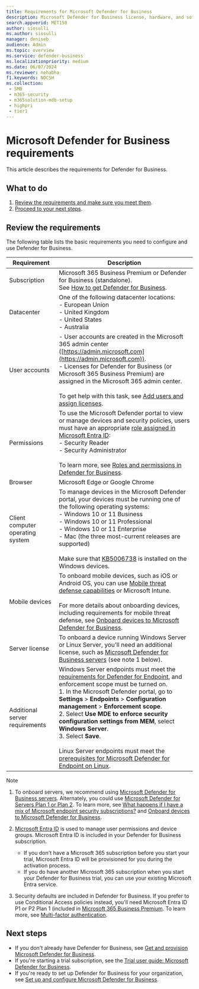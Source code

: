 ```yaml
---
title: Requirements for Microsoft Defender for Business
description: Microsoft Defender for Business license, hardware, and software requirements
search.appverid: MET150
author: siosulli
ms.author: siosulli
manager: deniseb
audience: Admin
ms.topic: overview
ms.service: defender-business
ms.localizationpriority: medium
ms.date: 06/07/2024
ms.reviewer: nehabha
f1.keywords: NOCSH
ms.collection:
 - SMB
 - m365-security
 - m365solution-mdb-setup
 - highpri
 - tier1
---
```


# Microsoft Defender for Business requirements

This article describes the requirements for Defender for Business.

## What to do

1. [Review the requirements and make sure you meet them](#review-the-requirements).
2. [Proceed to your next steps](#next-steps).

## Review the requirements

The following table lists the basic requirements you need to configure and use Defender for Business.

|Requirement|Description|
|---|---|
|Subscription|Microsoft 365 Business Premium or Defender for Business (standalone). <br/>See [How to get Defender for Business](get-defender-business.md).|
|Datacenter|One of the following datacenter locations:  <br/>- European Union <br/>- United Kingdom <br/>- United States <br/>- Australia|
|User accounts|- User accounts are created in the Microsoft 365 admin center ([https://admin.microsoft.com](https://admin.microsoft.com)). <br/>- Licenses for Defender for Business (or Microsoft 365 Business Premium) are assigned in the Microsoft 365 admin center.<br/><br/>To get help with this task, see [Add users and assign licenses](mdb-add-users.md).|
|Permissions|To use the Microsoft Defender portal to view or manage devices and security policies, users must have an appropriate [role assigned in Microsoft Entra ID](mdb-roles-permissions.md): <br/>- Security Reader <br/>- Security Administrator <br/><br/>To learn more, see [Roles and permissions in Defender for Business](mdb-roles-permissions.md).|
|Browser|Microsoft Edge or Google Chrome|
|Client computer operating system|To manage devices in the Microsoft Defender portal, your devices must be running one of the following operating systems:  <br/>- Windows 10 or 11 Business <br/>- Windows 10 or 11 Professional <br/>- Windows 10 or 11 Enterprise <br/>- Mac (the three most-current releases are supported) <br/><br/>Make sure that [KB5006738](https://support.microsoft.com/topic/october-26-2021-kb5006738-os-builds-19041-1320-19042-1320-and-19043-1320-preview-ccbce6bf-ae00-4e66-9789-ce8e7ea35541) is installed on the Windows devices.|
|Mobile devices|To onboard mobile devices, such as iOS or Android OS, you can use [Mobile threat defense capabilities](mdb-mtd.md) or Microsoft Intune.<br/><br/>For more details about onboarding devices, including requirements for mobile threat defense, see [Onboard devices to Microsoft Defender for Business](mdb-onboard-devices.md).|
|Server license|To onboard a device running Windows Server or Linux Server, you'll need an additional license, such as [Microsoft Defender for Business servers](get-defender-business.md#how-to-get-microsoft-defender-for-business-servers) (see note 1 below).|
|Additional server requirements|Windows Server endpoints must meet the [requirements for Defender for Endpoint](/defender-endpoint/minimum-requirements#hardware-and-software-requirements), and enforcement scope must be turned on.<br/>1. In the Microsoft Defender portal, go to **Settings** > **Endpoints** > **Configuration management** > **Enforcement scope**. <br/>2. Select **Use MDE to enforce security configuration settings from MEM**, select  **Windows Server**.  <br/>3. Select **Save**.<br/><br/>Linux Server endpoints must meet the [prerequisites for Microsoft Defender for Endpoint on Linux](/defender-endpoint/microsoft-defender-endpoint-linux#prerequisites).|

> [!NOTE]
>
> 1. To onboard servers, we recommend using [Microsoft Defender for Business servers](get-defender-business.md#how-to-get-microsoft-defender-for-business-servers). Alternately, you could use [Microsoft Defender for Servers Plan 1 or Plan 2](/azure/defender-for-cloud/plan-defender-for-servers). To learn more, see [What happens if I have a mix of Microsoft endpoint security subscriptions?](mdb-faq.yml#what-happens-if-i-have-a-mix-of-microsoft-endpoint-security-subscriptions) and [Onboard devices to Microsoft Defender for Business](mdb-onboard-devices.md).
>
> 2. [Microsoft Entra ID](/azure/active-directory/fundamentals/active-directory-whatis) is used to manage user permissions and device groups. Microsoft Entra ID is included in your Defender for Business subscription.
>    - If you don't have a Microsoft 365 subscription before you start your trial, Microsoft Entra ID will be provisioned for you during the activation process.
>    - If you do have another Microsoft 365 subscription when you start your Defender for Business trial, you can use your existing Microsoft Entra service.
>
> 3. Security defaults are included in Defender for Business. If you prefer to use Conditional Access policies instead, you'll need Microsoft Entra ID P1 or P2 Plan 1 (included in [Microsoft 365 Business Premium](/Microsoft-365/business-premium/m365bp-overview). To learn more, see [Multi-factor authentication](/Microsoft-365/business-premium/m365bp-turn-on-mfa).

## Next steps

- If you don't already have Defender for Business, see [Get and provision Microsoft Defender for Business](get-defender-business.md).
- If you're starting a trial subscription, see the [Trial user guide: Microsoft Defender for Business](trial-playbook-defender-business.md).
- If you're ready to set up Defender for Business for your organization, see [Set up and configure Microsoft Defender for Business](mdb-setup-configuration.md).
